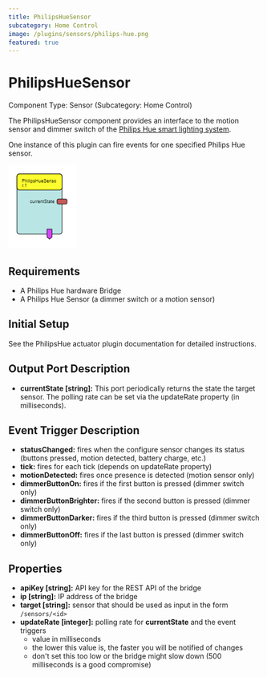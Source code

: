 ```yaml
---
title: PhilipsHueSensor
subcategory: Home Control
image: /plugins/sensors/philips-hue.png
featured: true
---
```


# PhilipsHueSensor

Component Type: Sensor (Subcategory: Home Control)

The PhilipsHueSensor component provides an interface to the motion sensor and dimmer switch of the [Philips Hue smart lighting system](https://www2.meethue.com/en-us).

One instance of this plugin can fire events for one specified Philips Hue sensor.

![Screenshot: PhilipsHue plugin](./img/philipshuesensor.png "Screenshot: PhilipsHue plugin")

## Requirements

- A Philips Hue hardware Bridge
- A Philips Hue Sensor (a dimmer switch or a motion sensor)

## Initial Setup

See the PhilipsHue actuator plugin documentation for detailed instructions.

## Output Port Description

- **currentState \[string\]:** This port periodically returns the state the target sensor. The polling rate can be set via the updateRate property (in milliseconds).

## Event Trigger Description

- **statusChanged:** fires when the configure sensor changes its status (buttons pressed, motion detected, battery charge, etc.)
- **tick:** fires for each tick (depends on updateRate property)
- **motionDetected:** fires once presence is detected (motion sensor only)
- **dimmerButtonOn:** fires if the first button is pressed (dimmer switch only)
- **dimmerButtonBrighter:** fires if the second button is pressed (dimmer switch only)
- **dimmerButtonDarker:** fires if the third button is pressed (dimmer switch only)
- **dimmerButtonOff:** fires if the last button is pressed (dimmer switch only)

## Properties

- **apiKey \[string\]:** API key for the REST API of the bridge
- **ip \[string\]:** IP address of the bridge
- **target \[string\]:** sensor that should be used as input in the form `/sensors/<id>`
- **updateRate \[integer\]:** polling rate for **currentState** and the event triggers
  - value in milliseconds
  - the lower this value is, the faster you will be notified of changes
  - don't set this too low or the bridge might slow down (500 milliseconds is a good compromise)
